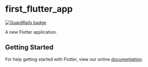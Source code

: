 # first_flutter_app

[![GuardRails badge](https://badges.production.guardrails.io/bennythejudge/first_flutter_app.svg)](https://www.guardrails.io)

A new Flutter application.

## Getting Started

For help getting started with Flutter, view our online
[documentation](https://flutter.io/).
